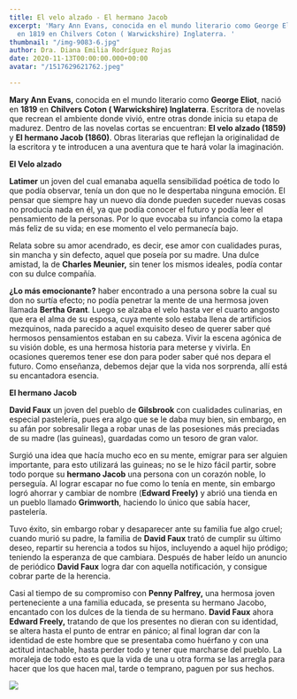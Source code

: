 ```yaml
---
title: El velo alzado - El hermano Jacob
excerpt: 'Mary Ann Evans, conocida en el mundo literario como George Eliot, nació
  en 1819 en Chilvers Coton ( Warwickshire) Inglaterra. '
thumbnail: "/img-9083-6.jpg"
author: Dra. Diana Emilia Rodríguez Rojas
date: 2020-11-13T00:00:00.000+00:00
avatar: "/1517629621762.jpeg"

---
```

**Mary Ann Evans,** conocida en el mundo literario como **George Eliot**, nació en **1819** en **Chilvers Coton ( Warwickshire) Inglaterra**. Escritora de novelas que recrean el ambiente donde vivió, entre otras donde inicia su etapa de madurez. Dentro de las novelas cortas se encuentran: **El velo alzado (1859)** y **El hermano Jacob (1860)**. Obras literarias que reflejan la originalidad de la escritora y te introducen a una aventura que te hará volar la imaginación.

**El Velo alzado**

**Latimer** un joven del cual emanaba aquella sensibilidad poética de todo lo que podía observar, tenía un don que no le despertaba ninguna emoción. El pensar que siempre hay un nuevo día donde pueden suceder nuevas cosas no producía nada en él, ya que podía conocer el futuro y podía leer el pensamiento de la personas. Por lo que evocaba su infancia como la etapa más feliz de su vida; en ese momento el velo permanecía bajo.

Relata sobre su amor acendrado, es decir, ese amor con cualidades puras, sin mancha y sin defecto, aquel que poseía por su madre. Una dulce amistad, la de **Charles Meunier,** sin tener los mismos ideales, podía contar con su dulce compañía.

**¿Lo más emocionante?** haber encontrado a una persona sobre la cual su don no surtía efecto; no podía penetrar la mente de una hermosa joven llamada **Bertha Grant**. Luego se alzaba el velo hasta ver el cuarto angosto que era el alma de su esposa, cuya mente solo estaba llena de artificios mezquinos, nada parecido a aquel exquisito deseo de querer saber qué hermosos pensamientos estaban en su cabeza. Vivir la escena agónica de su visión doble, es una hermosa historia para meterse y vivirla. En ocasiones queremos tener ese don para poder saber qué nos depara el futuro. Como enseñanza, debemos dejar que la vida nos sorprenda, allí está su encantadora esencia.

**El hermano Jacob**

**David Faux** un joven del pueblo de **Gilsbrook** con cualidades culinarias, en especial pastelería, pues era algo que se le daba muy bien, sin embargo, en su afán por sobresalir llega a robar unas de las posesiones más preciadas de su madre (las guineas), guardadas como un tesoro de gran valor.

Surgió una idea que hacía mucho eco en su mente, emigrar para ser alguien importante, para esto utilizará las guineas; no se le hizo fácil partir, sobre todo porque su **hermano Jacob** una persona con un corazón noble, lo perseguía. Al lograr escapar no fue como lo tenía en mente, sin embargo logró ahorrar y cambiar de nombre (**Edward Freely)** y abrió una tienda en un pueblo llamado **Grimworth**, haciendo lo único que sabía hacer, pastelería.

Tuvo éxito, sin embargo robar y desaparecer ante su familia fue algo cruel; cuando murió su padre, la familia de **David Faux** trató de cumplir su último deseo, repartir su herencia a todos su hijos, incluyendo a aquel hijo pródigo; teniendo la esperanza de que cambiara. Después de haber leído un anuncio de periódico **David Faux** logra dar con aquella notificación, y consigue cobrar parte de la herencia.

Casi al tiempo de su compromiso con **Penny Palfrey,** una hermosa joven perteneciente a una familia educada, se presenta su hermano Jacobo, encantado con los dulces de la tienda de su hermano. **David Faux** ahora **Edward Freely,** tratando de que los presentes no dieran con su identidad, se altera hasta el punto de entrar en pánico; al final logran dar con la identidad de este hombre que se presentaba como huérfano y con una actitud intachable, hasta perder todo y tener que marcharse del pueblo. La moraleja de todo esto es que la vida de una u otra forma se las arregla para hacer que los que hacen mal, tarde o temprano, paguen por sus hechos.

![](/img-9078-6.jpg)